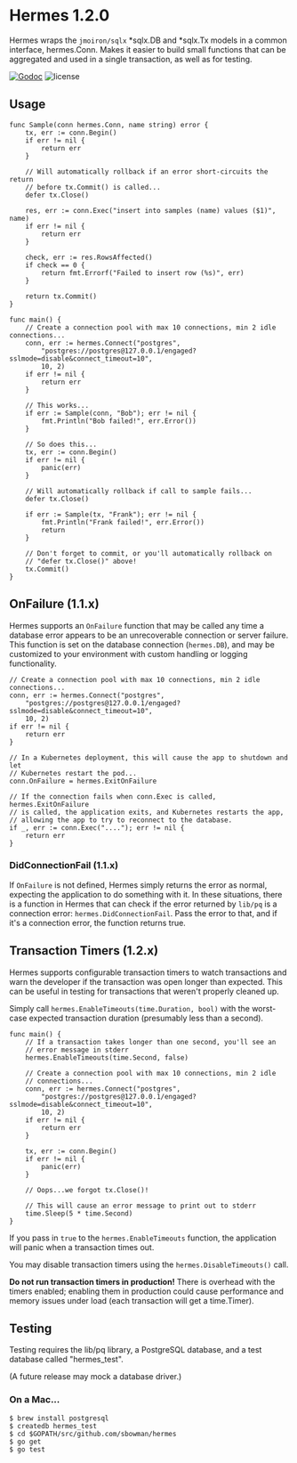 # Hermes 1.2.0

Hermes wraps the `jmoiron/sqlx` *sqlx.DB and *sqlx.Tx models in a common 
interface, hermes.Conn.  Makes it easier to build small functions that can
be aggregated and used in a single transaction, as well as for testing.

[![Godoc](http://img.shields.io/badge/godoc-reference-blue.svg?style=flat)](https://godoc.org/github.com/sbowman/hermes) 
![license](http://img.shields.io/badge/license-MIT-red.svg?style=flat)

## Usage

    func Sample(conn hermes.Conn, name string) error {
        tx, err := conn.Begin()
        if err != nil {
            return err
        }
        
        // Will automatically rollback if an error short-circuits the return
        // before tx.Commit() is called...
        defer tx.Close() 

        res, err := conn.Exec("insert into samples (name) values ($1)", name)
        if err != nil {
            return err
        }

        check, err := res.RowsAffected()
        if check == 0 {
            return fmt.Errorf("Failed to insert row (%s)", err)
        }

        return tx.Commit()
    }

    func main() {
        // Create a connection pool with max 10 connections, min 2 idle connections...
        conn, err := hermes.Connect("postgres", 
            "postgres://postgres@127.0.0.1/engaged?sslmode=disable&connect_timeout=10", 
            10, 2)
        if err != nil {
            return err
        }

        // This works...
        if err := Sample(conn, "Bob"); err != nil {
            fmt.Println("Bob failed!", err.Error())
        }

        // So does this...
        tx, err := conn.Begin()
        if err != nil {
            panic(err)
        }

        // Will automatically rollback if call to sample fails...
        defer tx.Close() 

        if err := Sample(tx, "Frank"); err != nil {
            fmt.Println("Frank failed!", err.Error())
            return
        }

        // Don't forget to commit, or you'll automatically rollback on 
        // "defer tx.Close()" above!
        tx.Commit() 
    }

## OnFailure (1.1.x)

Hermes supports an `OnFailure` function that may be called any time a database
error appears to be an unrecoverable connection or server failure.  This
function is set on the database connection (`hermes.DB`), and may be customized
to your environment with custom handling or logging functionality.

    // Create a connection pool with max 10 connections, min 2 idle connections...
    conn, err := hermes.Connect("postgres", 
        "postgres://postgres@127.0.0.1/engaged?sslmode=disable&connect_timeout=10", 
        10, 2)
    if err != nil {
        return err
    }
    
    // In a Kubernetes deployment, this will cause the app to shutdown and let
    // Kubernetes restart the pod...
    conn.OnFailure = hermes.ExitOnFailure

    // If the connection fails when conn.Exec is called, hermes.ExitOnFailure
    // is called, the application exits, and Kubernetes restarts the app, 
    // allowing the app to try to reconnect to the database.
    if _, err := conn.Exec("...."); err != nil {
        return err
    }

### DidConnectionFail (1.1.x)

If `OnFailure` is not defined, Hermes simply returns the error as normal,
expecting the application to do something with it.  In these situations, there
is a function in Hermes that can check if the error returned by `lib/pq` is a
connection error: `hermes.DidConnectionFail`.  Pass the error to that, and if
it's a connection error, the function returns true.

## Transaction Timers (1.2.x)

Hermes supports configurable transaction timers to watch transactions and warn
the developer if the transaction was open longer than expected.  This can be
useful in testing for transactions that weren't properly cleaned up.

Simply call `hermes.EnableTimeouts(time.Duration, bool)` with the worst-case
expected transaction duration (presumably less than a second).

    func main() {
        // If a transaction takes longer than one second, you'll see an 
        // error message in stderr
        hermes.EnableTimeouts(time.Second, false)
        
        // Create a connection pool with max 10 connections, min 2 idle 
        // connections...
        conn, err := hermes.Connect("postgres", 
            "postgres://postgres@127.0.0.1/engaged?sslmode=disable&connect_timeout=10", 
            10, 2)
        if err != nil {
            return err
        }

        tx, err := conn.Begin()
        if err != nil {
            panic(err)
        }

        // Oops...we forgot tx.Close()!
       
        // This will cause an error message to print out to stderr
        time.Sleep(5 * time.Second)
    }

If you pass in `true` to the `hermes.EnableTimeouts` function, the application
will panic when a transaction times out.

You may disable transaction timers using the `hermes.DisableTimeouts()` call. 

**Do not run transaction timers in production!** There is overhead with the
timers enabled; enabling them in production could cause performance and memory
issues under load (each transaction will get a time.Timer).

## Testing

Testing requires the lib/pq library, a PostgreSQL database, and a test database
called "hermes_test".

(A future release may mock a database driver.)

### On a Mac...

    $ brew install postgresql
    $ createdb hermes_test
    $ cd $GOPATH/src/github.com/sbowman/hermes
    $ go get
    $ go test
